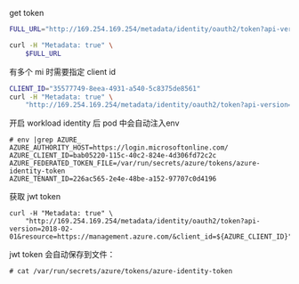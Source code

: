  get token
```bash
FULL_URL="http://169.254.169.254/metadata/identity/oauth2/token?api-version=2018-02-01&resource=https://management.azure.com"

curl -H "Metadata: true" \
    $FULL_URL
```

有多个 mi 时需要指定 client id

```bash
CLIENT_ID="35577749-8eea-4931-a540-5c8375de8561"
curl -H "Metadata: true" \
    "http://169.254.169.254/metadata/identity/oauth2/token?api-version=2018-02-01&resource=https://management.azure.com/&client_id=${CLIENT_ID}"
```    


开启 workload identity 后 pod 中会自动注入env
```
# env |grep AZURE_
AZURE_AUTHORITY_HOST=https://login.microsoftonline.com/
AZURE_CLIENT_ID=bab05220-115c-40c2-824e-4d306fd72c2c
AZURE_FEDERATED_TOKEN_FILE=/var/run/secrets/azure/tokens/azure-identity-token
AZURE_TENANT_ID=226ac565-2e4e-48be-a152-97707c0d4196
```

获取 jwt token
```
curl -H "Metadata: true" \
    "http://169.254.169.254/metadata/identity/oauth2/token?api-version=2018-02-01&resource=https://management.azure.com/&client_id=${AZURE_CLIENT_ID}"
```

jwt token 会自动保存到文件：
```
# cat /var/run/secrets/azure/tokens/azure-identity-token
```